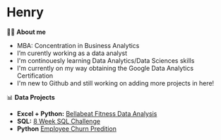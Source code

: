 # Henry


:man_student: **About me**
- MBA: Concentration in Business Analytics
- I’m curently working as a data analyst
- I'm continouesly learning Data Analytics/Data Sciences skills
- I'm currently on my way obtaining the Google Data Analytics Certification 
- I'm new to Github and still working on adding more projects in here!

:bar_chart: **Data Projects**
- **Excel + Python:** [Bellabeat Fitness Data Analysis](https://github.com/cyangg/Bellabeat-Fitness-Data-Analysis)
- **SQL:** [8 Week SQL Challenge](https://github.com/cyangg/cyangg-8-Week-SQL-Challenge)
- **Python** [Employee Churn Predition](https://github.com/cyangg/Employee-Churn-Prediction)
